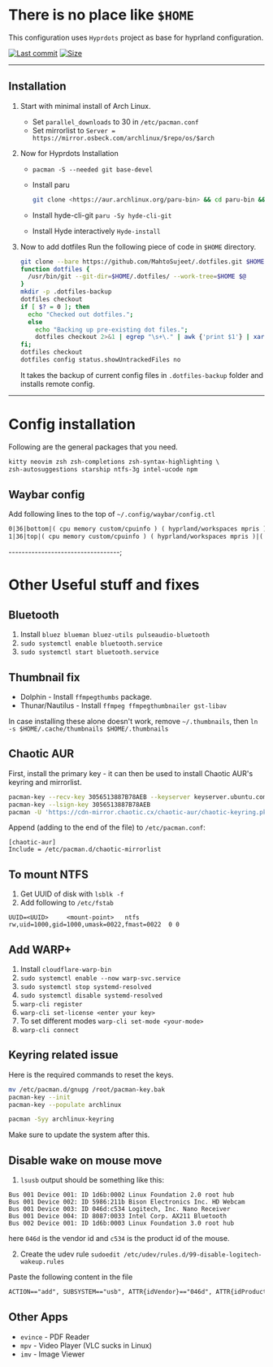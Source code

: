 
# There is no place like `$HOME`

This configuration uses `Hyprdots` project as base for hyprland configuration.

[![Last commit](https://img.shields.io/github/last-commit/MahtoSujeet/.dotfiles?&logo=github)](https://github.com/MahtoSujeet/.dotfiles)
[![Size](https://img.shields.io/github/repo-size/MahtoSujeet/.dotfiles?color=green)](https://github.com/MahtoSujeet/.dotfiles)

--------------------------------

## Installation

1. Start with minimal install of Arch Linux.

    - Set `parallel_downloads` to 30 in `/etc/pacman.conf`
    - Set mirrorlist to `Server = https://mirror.osbeck.com/archlinux/$repo/os/$arch`

1. Now for Hyprdots Installation

    - `pacman -S --needed git base-devel`
    - Install paru

      ```bash
      git clone <https://aur.archlinux.org/paru-bin> && cd paru-bin && makepkg -si
      ```

    - Install hyde-cli-git
      `paru -Sy hyde-cli-git`

    - Install Hyde interactively
      `Hyde-install`

1. Now to add dotfiles
    Run the following piece of code in `$HOME` directory.

    ```bash
    git clone --bare https://github.com/MahtoSujeet/.dotfiles.git $HOME/.dotfiles
    function dotfiles {
      /usr/bin/git --git-dir=$HOME/.dotfiles/ --work-tree=$HOME $@
    }
    mkdir -p .dotfiles-backup
    dotfiles checkout
    if [ $? = 0 ]; then
      echo "Checked out dotfiles.";
      else
        echo "Backing up pre-existing dot files.";
        dotfiles checkout 2>&1 | egrep "\s+\." | awk {'print $1'} | xargs -I{} mv {} .dotfiles-backup/{}
    fi;
    dotfiles checkout
    dotfiles config status.showUntrackedFiles no
    ```

    It takes the backup of current config files in `.dotfiles-backup` folder and installs remote config.

-------------------------------------------------

# Config installation

Following are the general packages that you need.

```txt
kitty neovim zsh zsh-completions zsh-syntax-highlighting \
zsh-autosuggestions starship ntfs-3g intel-ucode npm
```

## Waybar config

Add following lines to the top of `~/.config/waybar/config.ctl`

```txt
0|36|bottom|( cpu memory custom/cpuinfo ) ( hyprland/workspaces mpris )|( idle_inhibitor clock ) |( network backlight pulseaudio pulseaudio#microphone custom/keybindhint ) ( privacy tray battery custom/power )
1|36|top|( cpu memory custom/cpuinfo ) ( hyprland/workspaces mpris )|( idle_inhibitor clock ) |( network backlight pulseaudio pulseaudio#microphone custom/keybindhint ) ( privacy tray battery custom/power )
```

----------------------------------;

# Other Useful stuff and fixes

## Bluetooth

1. Install ```bluez blueman bluez-utils pulseaudio-bluetooth```
1. `sudo systemctl enable bluetooth.service`
1. `sudo systemctl start bluetooth.service`

## Thumbnail fix

- Dolphin - Install `ffmpegthumbs` package.
- Thunar/Nautilus - Install `ffmpeg ffmpegthumbnailer gst-libav`

In case installing these alone doesn't work, remove `~/.thumbnails`,
then `ln -s $HOME/.cache/thumbnails $HOME/.thumbnails`

## Chaotic AUR

First, install the primary key - it can then be used to install Chaotic AUR's keyring and mirrorlist.

```bash
pacman-key --recv-key 3056513887B78AEB --keyserver keyserver.ubuntu.com
pacman-key --lsign-key 3056513887B78AEB
pacman -U 'https://cdn-mirror.chaotic.cx/chaotic-aur/chaotic-keyring.pkg.tar.zst' 'https://cdn-mirror.chaotic.cx/chaotic-aur/chaotic-mirrorlist.pkg.tar.zst'
```

Append (adding to the end of the file) to `/etc/pacman.conf`:

```
[chaotic-aur]
Include = /etc/pacman.d/chaotic-mirrorlist
```

## To mount NTFS

1. Get UUID of disk with `lsblk -f`
1. Add following to `/etc/fstab`

```
UUID=<UUID>     <mount-point>   ntfs    rw,uid=1000,gid=1000,umask=0022,fmast=0022  0 0
```

## Add WARP+

1. Install `cloudflare-warp-bin`
1. `sudo systemctl enable --now warp-svc.service`
1. `sudo systemctl stop systemd-resolved`
1. `sudo systemctl disable systemd-resolved`
1. `warp-cli register`
1. `warp-cli set-license <enter your key>`
1. To set different modes `warp-cli set-mode <your-mode>`
1. `warp-cli connect`

## Keyring related issue

Here is the required commands to reset the keys.

```bash
mv /etc/pacman.d/gnupg /root/pacman-key.bak
pacman-key --init
pacman-key --populate archlinux

pacman -Syy archlinux-keyring
```

Make sure to update the system after this.

## Disable wake on mouse move
1. `lsusb`
 output should be something like this:
```
Bus 001 Device 001: ID 1d6b:0002 Linux Foundation 2.0 root hub
Bus 001 Device 002: ID 5986:211b Bison Electronics Inc. HD Webcam
Bus 001 Device 003: ID 046d:c534 Logitech, Inc. Nano Receiver
Bus 001 Device 004: ID 8087:0033 Intel Corp. AX211 Bluetooth
Bus 002 Device 001: ID 1d6b:0003 Linux Foundation 3.0 root hub
```

here `046d` is the vendor id and `c534` is the product id of the mouse.

2. Create the udev rule
`sudoedit /etc/udev/rules.d/99-disable-logitech-wakeup.rules`

  Paste the following content in the file

```txt
ACTION=="add", SUBSYSTEM=="usb", ATTR{idVendor}=="046d", ATTR{idProduct}=="c534", TEST=="power/wakeup", ATTR{power/wakeup}="disabled"
```


## Other Apps

- `evince` - PDF Reader
- `mpv` - Video Player (VLC sucks in Linux)
- `imv` - Image Viewer
